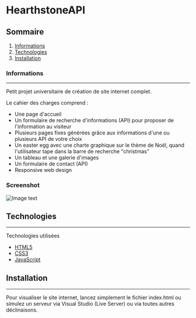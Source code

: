 # HearthstoneAPI

## Sommaire
1. [Informations](#informations)
2. [Technologies](#technologies)
3. [Installation](#installation)
### Informations
***
Petit projet universitaire de création de site internet complet.

Le cahier des charges comprend :

- Une page d'accueil
- Un formulaire de recherche d'informations (API) pour proposer de l'information au visiteur
- Plusieurs pages fixes générées grâce aux informations d'une ou plusieurs API de votre choix
- Un easter egg avec une charte graphique sur le thème de Noël, quand l'utilisateur tape dans la barre de recherche "christmas"
- Un tableau et une galerie d'images
- Un formulaire de contact (API)
- Responsive web design
### Screenshot
![Image text](https://hearthcards.ams3.digitaloceanspaces.com/2a/58/96/10/2a589610.png)
## Technologies
***
Technologies utilisées
* [HTML5](https://developer.mozilla.org/fr/docs/Web/Guide/HTML/HTML5)
* [CSS3](https://developer.mozilla.org/fr/docs/Web/CSS)
* [JavaScript](https://developer.mozilla.org/fr/docs/Web/JavaScript)
## Installation
***
Pour visualiser le site internet, lancez simplement le fichier index.html ou simulez un serveur via Visual Studio (Live Server) ou via toutes autres déclinaisons.
